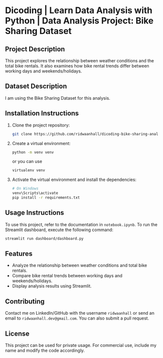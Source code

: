 # Dicoding | Learn Data Analysis with Python | Data Analysis Project: Bike Sharing Dataset

## Project Description

This project explores the relationship between weather conditions and the total bike rentals. It also examines how bike rental trends differ between working days and weekends/holidays.

## Dataset Description

I am using the Bike Sharing Dataset for this analysis.

## Installation Instructions

1. Clone the project repository:

    ```sh
    git clone https://github.com/ridwaanhall/dicoding-bike-sharing-analysis
    ```

2. Create a virtual environment:

    ```sh
    python -m venv venv
    ```

    or you can use

    ```sh
    virtualenv venv
    ```

3. Activate the virtual environment and install the dependencies:

    ```sh
    # On Windows
    venv\Scripts\activate
    pip install -r requirements.txt
    ```

## Usage Instructions

To use this project, refer to the documentation in `notebook.ipynb`.
To run the Streamlit dashboard, execute the following command:

```sh
streamlit run dashboard/dashboard.py
```

## Features

- Analyze the relationship between weather conditions and total bike rentals.
- Compare bike rental trends between working days and weekends/holidays.
- Display analysis results using Streamlit.

## Contributing

Contact me on LinkedIn/GitHub with the username `ridwaanhall` or send an email to `ridwaanhall.dev@gmail.com`. You can also submit a pull request.

## License

This project can be used for private usage. For commercial use, include my name and modify the code accordingly.

